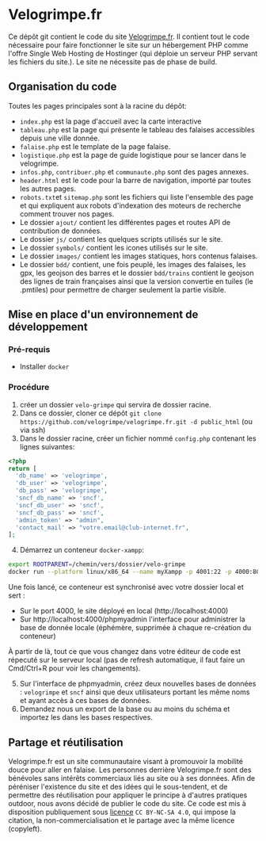 # Velogrimpe.fr

Ce dépôt git contient le code du site [Velogrimpe.fr](https://velogrimpe.fr).
Il contient tout le code nécessaire pour faire fonctionner le site sur un hébergement PHP comme l'offre Single Web Hosting de Hostinger (qui déploie un serveur PHP servant les fichiers du site.). Le site ne nécessite pas de phase de build.

## Organisation du code

Toutes les pages principales sont à la racine du dépôt:

- `index.php` est la page d'accueil avec la carte interactive
- `tableau.php` est la page qui présente le tableau des falaises accessibles depuis une ville donnée.
- `falaise.php` est le template de la page falaise.
- `logistique.php` est la page de guide logistique pour se lancer dans le velogrimpe.
- `infos.php`, `contribuer.php` et `communaute.php` sont des pages annexes.
- `header.html` est le code pour la barre de navigation, importé par toutes les autres pages.
- `robots.txt`et `sitemap.php` sont les fichiers qui liste l'ensemble des page et qui expliquent aux robots d'indexation des moteurs de recherche comment trouver nos pages.
- Le dossier `ajout/` contient les différentes pages et routes API de contribution de données.
- Le dossier `js/` contient les quelques scripts utilisés sur le site.
- Le dossier `symbols/` contient les icones utilisés sur le site.
- Le dossier `images/` contient les images statiques, hors contenus falaises.
- Le dossier `bdd/` contient, une fois peuplé, les images des falaises, les gpx, les geojson des barres et le dossier `bdd/trains` contient le geojson des lignes de train françaises ainsi que la version convertie en tuiles (le .pmtiles) pour permettre de charger seulement la partie visible.

## Mise en place d'un environnement de développement

### Pré-requis

- Installer `docker`

### Procédure

1. créer un dossier `velo-grimpe` qui servira de dossier racine.
1. Dans ce dossier, cloner ce dépôt `git clone https://github.com/velogrimpe/velogrimpe.fr.git -d public_html` (ou via ssh)
1. Dans le dossier racine, créer un fichier nommé `config.php` contenant les lignes suivantes:

```php
<?php
return [
  'db_name' => 'velogrimpe',
  'db_user' => 'velogrimpe',
  'db_pass' => 'velogrimpe',
  'sncf_db_name' => 'sncf',
  'sncf_db_user' => 'sncf',
  'sncf_db_pass' => 'sncf',
  'admin_token' => "admin",
  'contact_mail' => "votre.email@club-internet.fr",
];
```

4. Démarrez un conteneur `docker-xampp`:

```bash
export ROOTPARENT=/chemin/vers/dossier/velo-grimpe
docker run --platform linux/x86_64 --name myXampp -p 4001:22 -p 4000:80 -d -v $ROOTPARENT/velo-grimpe/public_html:/opt/lampp/htdocs --mount type=bind,source=$ROOTPARENT$/velo-grimpe/config.php,target=/opt/lampp/config.php,readonly tomsik68/xampp:8
```

Une fois lancé, ce conteneur est synchronisé avec votre dossier local et sert :

- Sur le port 4000, le site déployé en local (http://localhost:4000)
- Sur http://localhost:4000/phpmyadmin l'interface pour administrer la base de donnée locale (éphémère, supprimée à chaque re-création du conteneur)

À partir de là, tout ce que vous changez dans votre éditeur de code est répecuté sur le serveur local (pas de refresh automatique, il faut faire un Cmd/Ctrl+R pour voir les changements).

5. Sur l'interface de phpmyadmin, créez deux nouvelles bases de données : `velogrimpe` et `sncf` ainsi que deux utilisateurs portant les même noms et ayant accès à ces bases de données.
6. Demandez nous un export de la base ou au moins du schéma et importez les dans les bases respectives.

## Partage et réutilisation

Velogrimpe.fr est un site communautaire visant à promouvoir la mobilité douce pour aller en falaise. Les personnes derrière Velogrimpe.fr sont des bénévoles sans intérêts commerciaux liés au site ou à ses données. Afin de péréniser l'existence du site et des idées qui le sous-tendent, et de permettre des réutilisation pour appliquer le principe à d'autres pratiques outdoor, nous avons décidé de publier le code du site. Ce code est mis à disposition publiquement sous [licence](./LICENCE) `CC BY-NC-SA 4.0`, qui impose la citation, la non-commercialisation et le partage avec la même licence (copyleft).
